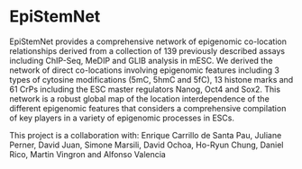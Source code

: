 # EpiStemNet

EpiStemNet provides a comprehensive network of epigenomic co-location relationships derived from a collection of 139 previously described assays including ChIP-Seq, MeDIP and GLIB analysis in mESC. We derived the network of direct co-locations involving epigenomic features including 3 types of cytosine modifications (5mC, 5hmC and 5fC), 13 histone marks and 61 CrPs including the ESC master regulators Nanog, Oct4 and Sox2. This network is a robust global map of the location interdependence of the different epigenomic features that considers a comprehensive compilation of key players in a variety of epigenomic processes in ESCs.

This project is a collaboration with: Enrique Carrillo de Santa Pau, Juliane Perner, David Juan, Simone Marsili, David Ochoa, Ho-Ryun Chung, Daniel Rico, Martin Vingron and Alfonso Valencia
